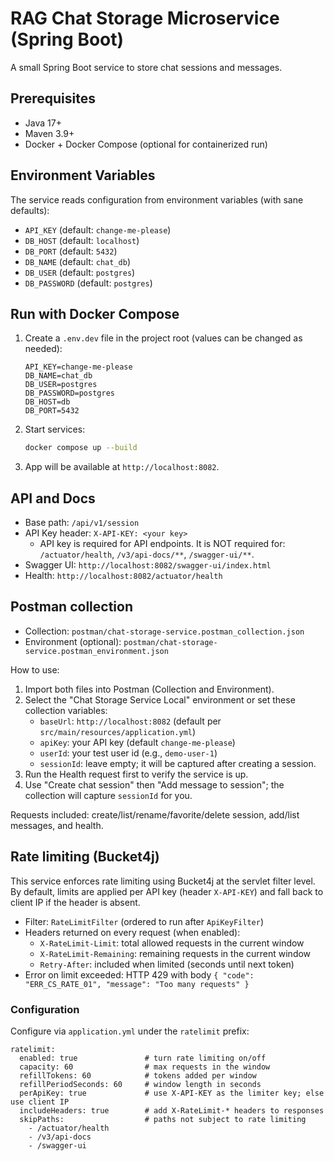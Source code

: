# RAG Chat Storage Microservice (Spring Boot)

A small Spring Boot service to store chat sessions and messages.

## Prerequisites
- Java 17+
- Maven 3.9+
- Docker + Docker Compose (optional for containerized run)


## Environment Variables
The service reads configuration from environment variables (with sane defaults):
- `API_KEY` (default: `change-me-please`)
- `DB_HOST` (default: `localhost`)
- `DB_PORT` (default: `5432`)
- `DB_NAME` (default: `chat_db`)
- `DB_USER` (default: `postgres`)
- `DB_PASSWORD` (default: `postgres`)


## Run with Docker Compose
1. Create a `.env.dev` file in the project root (values can be changed as needed):
   ```env
   API_KEY=change-me-please
   DB_NAME=chat_db
   DB_USER=postgres
   DB_PASSWORD=postgres
   DB_HOST=db
   DB_PORT=5432
   ```
2. Start services:
   ```bash
   docker compose up --build
   ```
3. App will be available at `http://localhost:8082`.


## API and Docs
- Base path: `/api/v1/session`
- API Key header: `X-API-KEY: <your key>`
  - API key is required for API endpoints. It is NOT required for: `/actuator/health`, `/v3/api-docs/**`, `/swagger-ui/**`.
- Swagger UI: `http://localhost:8082/swagger-ui/index.html`
- Health: `http://localhost:8082/actuator/health`


## Postman collection
- Collection: `postman/chat-storage-service.postman_collection.json`
- Environment (optional): `postman/chat-storage-service.postman_environment.json`

How to use:
1. Import both files into Postman (Collection and Environment).
2. Select the "Chat Storage Service Local" environment or set these collection variables:
   - `baseUrl`: `http://localhost:8082` (default per `src/main/resources/application.yml`)
   - `apiKey`: your API key (default `change-me-please`)
   - `userId`: your test user id (e.g., `demo-user-1`)
   - `sessionId`: leave empty; it will be captured after creating a session.
3. Run the Health request first to verify the service is up.
4. Use "Create chat session" then "Add message to session"; the collection will capture `sessionId` for you.

Requests included: create/list/rename/favorite/delete session, add/list messages, and health.

## Rate limiting (Bucket4j)

This service enforces rate limiting using Bucket4j at the servlet filter level. By default, limits are applied per API key (header `X-API-KEY`) and fall back to client IP if the header is absent.

- Filter: `RateLimitFilter` (ordered to run after `ApiKeyFilter`)
- Headers returned on every request (when enabled):
  - `X-RateLimit-Limit`: total allowed requests in the current window
  - `X-RateLimit-Remaining`: remaining requests in the current window
  - `Retry-After`: included when limited (seconds until next token)
- Error on limit exceeded: HTTP 429 with body `{ "code": "ERR_CS_RATE_01", "message": "Too many requests" }`

### Configuration

Configure via `application.yml` under the `ratelimit` prefix:

```
ratelimit:
  enabled: true               # turn rate limiting on/off
  capacity: 60                # max requests in the window
  refillTokens: 60            # tokens added per window
  refillPeriodSeconds: 60     # window length in seconds
  perApiKey: true             # use X-API-KEY as the limiter key; else use client IP
  includeHeaders: true        # add X-RateLimit-* headers to responses
  skipPaths:                  # paths not subject to rate limiting
    - /actuator/health
    - /v3/api-docs
    - /swagger-ui
```
